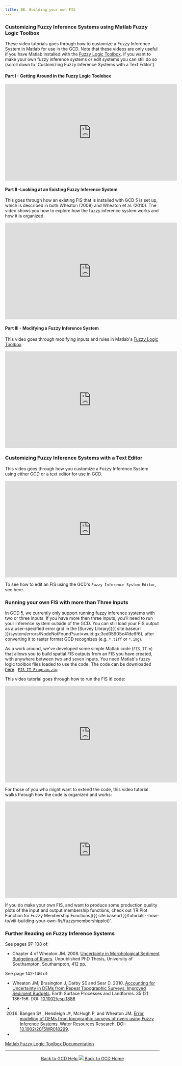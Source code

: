 ```yaml
---
title: 08. Building your own FIS
---
```


### Customizing Fuzzy Inference Systems using Matlab Fuzzy Logic Toolbox

These video tutorials goes through how to customize a Fuzzy Inference System in Matlab for use in the GCD. Note that these videos are only useful if you have Matlab installed with  the [Fuzzy Logic Toolbox](http://www.mathworks.com/products/fuzzylogic/). If you want to make your own fuzzy inference systems or edit systems you can still do so (scroll down to 'Customizing Fuzzy Inference Systems with a Text Editor').

#### Part I - Getting Around in the Fuzzy Logic Toolobox

<iframe width="560" height="315" src="https://www.youtube.com/embed/USy-Zk5wNuw" frameborder="0" gesture="media" allow="encrypted-media" allowfullscreen></iframe>

#### Part II -Looking at an Existing Fuzzy Inference System

This goes through how an existing FIS that is installed with GCD 5 is set up, which is described in both Wheaton (2008) and Wheaton et al. (2010). The video shows you how to explore how the fuzzy inference system works and how it is organized.

<iframe width="560" height="315" src="https://www.youtube.com/embed/mOYfYoNxRTY" frameborder="0" gesture="media" allow="encrypted-media" allowfullscreen></iframe>

#### Part III - Modifying a Fuzzy Inference System

This video goes through modifying inputs and rules in Matlab's [Fuzzy Logic Toolbox](http://www.mathworks.com/products/fuzzylogic/).

<iframe width="560" height="315" src="https://www.youtube.com/embed/ld1Q3uEo1SQ" frameborder="0" gesture="media" allow="encrypted-media" allowfullscreen></iframe>

### Customizing Fuzzy Inference Systems with a Text Editor

This video goes through how you customize a Fuzzy Inference System using either GCD or a text editor for use in GCD.

<iframe width="560" height="315" src="https://www.youtube.com/embed/sPDx8Wsu2DA" frameborder="0" gesture="media" allow="encrypted-media" allowfullscreen></iframe>

To see how to edit an FIS using the GCD's ```Fuzzy Inference System Editor```, see here.

### Running your own FIS with more than Three Inputs

In GCD 5, we currently only support running fuzzy inference systems with two or three inputs. If you have more then three inputs, you'll need to run your inference system outside of the GCD. You can still load your FIS output as a user-specified error grid in the [Survey Library]({{ site.baseurl }}/system/errors/NodeNotFound?suri=wuid:gx:3ed05905e41de6f6), after converting it to raster format GCD recognizes (e.g. `*.tiff` or `*.img`). 

As a work around, we've developed some simple Matlab code (`FIS_IT.m`) that allows you to build spatial FIS outputs from an FIS you have created, with anywhere between two and seven inputs. You need Matlab's fuzzy logic toolbox files loaded to use the code. The code can be downloaded [here](http://etal.usu.edu/GCD/FIS-IT-Program.zip). 
​    [`FIS-IT-Program.zip`](http://etal.usu.edu/GCD/FIS-IT-Program.zip)

This video tutorial goes through how to run the FIS it! code:

<iframe width="560" height="315" src="https://www.youtube.com/embed/UmxxHcO_NcM" frameborder="0" gesture="media" allow="encrypted-media" allowfullscreen></iframe>

For those of you who might want to extend the code, this video tutorial walks through how the code is organized and works:

<iframe width="560" height="315" src="https://www.youtube.com/embed/yPDJKem3GnI" frameborder="0" gesture="media" allow="encrypted-media" allowfullscreen></iframe>

If you do make your own FIS, and want to produce some production quality plots of the input and output membership functions, check out '[R Plot Function for Fuzzy Membership Functions]({{ site.baseurl }}/tutorials--how-to/viii-building-your-own-fis/fuzzymembershipplot)'.

### Further Reading on Fuzzy Inference Systems

See pages 97-108 of: 

- Chapter 4 of Wheaton JM. 2008. [Uncertainty in Morphological Sediment Budgeting of Rivers](http://www.joewheaton.org/Home/research/projects-1/morphological-sediment-budgeting/phdthesis). Unpublished PhD Thesis, University of Southampton, Southampton, 412 pp.

See page 142-146 of:
- Wheaton JM, Brasington J, Darby SE and Sear D. 2010. [Accounting for Uncertainty in DEMs from Repeat Topographic Surveys: Improved Sediment Budgets](http://dx.doi.org/10.1002/esp.1886). Earth Surface Processes and Landforms. 35 (2): 136-156. DOI: [10.1002/esp.1886](http://dx.doi.org/10.1002/esp.1886).

- 2016.  Bangen S‡ , Hensleigh J‡, McHugh P, and Wheaton JM.  [Error modeling of DEMs from topographic surveys of rivers using Fuzzy Inference Systems](https://www.researchgate.net/publication/292210478_Error_modeling_of_DEMs_from_topographic_surveys_of_rivers_using_fuzzy_inference_systems).  Water Resources Research. DOI: [10.1002/2015WR018299](http://dx.doi.org/10.1002/2015WR018299).
- 
[Matlab Fuzzy Logic Toolbox Documentation](http://www.mathworks.com/help/toolbox/fuzzy/)

------
<div align="center">
	<a class="hollow button" href="{{ site.baseurl }}/Help"><i class="fa fa-chevron-circle-left"></i>  Back to GCD Help </a>  
	<a class="hollow button" href="{{ site.baseurl }}/"><img src="{{ site.baseurl}}/assets/images/icons/GCDAddIn.png">  Back to GCD Home </a>  
</div>